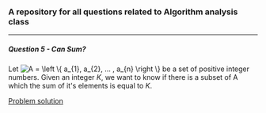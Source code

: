 ### A repository for all questions related to Algorithm analysis class

<hr>



##### Question 5 - Can Sum?
Let <img src="https://latex.codecogs.com/svg.latex?A&space;=&space;\left&space;\{&space;a_{1},&space;a_{2},&space;...&space;,&space;a_{n}&space;\right&space;\}" title="A = \left \{ a_{1}, a_{2}, ... , a_{n} \right \}" /> be a set of positive integer numbers. Given an integer _K_, we want to know if there is a subset of A which the sum of it's elements is equal to _K_.

[Problem solution](dynamic-programming/question-5/)
